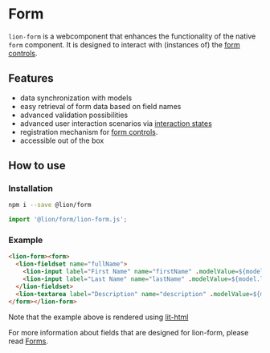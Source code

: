 # Form

[//]: # 'AUTO INSERT HEADER PREPUBLISH'

`lion-form` is a webcomponent that enhances the functionality of the native `form` component. It is designed to interact with (instances of) the [form controls](../field/docs/FormFundaments.md).

## Features

- data synchronization with models
- easy retrieval of form data based on field names
- advanced validation possibilities
- advanced user interaction scenarios via [interaction states](../field/docs/InteractionStates.md)
- registration mechanism for [form controls](../field/).
- accessible out of the box

## How to use

### Installation

```sh
npm i --save @lion/form
```

```js
import '@lion/form/lion-form.js';
```

### Example

```html
<lion-form><form>
  <lion-fieldset name="fullName">
    <lion-input label="First Name" name="firstName" .modelValue=${model.firstName}></lion-input>
    <lion-input label="Last Name" name="lastName" .modelValue=${model.lastName}></lion-input>
  </lion-fieldset>
  <lion-textarea label="Description" name="description" .modelValue=${model.description}></lion-textarea>
</form></lion-form>
```

Note that the example above is rendered using [lit-html](https://github.com/Polymer/lit-html)

For more information about fields that are designed for lion-form, please read
[Forms](../../docs/forms.md).
